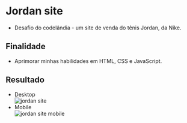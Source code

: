 # Jordan site
* Desafio do codelândia - um site de venda do tênis Jordan, da Nike.
## Finalidade
* Aprimorar minhas habilidades em HTML, CSS e JavaScript.
## Resultado
* Desktop  
![jordan site](https://user-images.githubusercontent.com/97799540/214463728-27f90831-73fd-4da7-9b8d-a9e2ec2c7968.gif)
* Mobile  
![jordan site mobile](https://user-images.githubusercontent.com/97799540/214463971-cb27d316-dfa5-48b7-b1f3-8885c0b46bce.gif)

